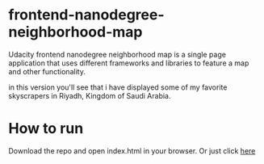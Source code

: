 # frontend-nanodegree-neighborhood-map
Udacity frontend nanodegree neighborhood map is a single page application that uses different frameworks and libraries to feature a map and other functionality.

in this version you'll see that i have displayed some of my favorite skyscrapers in Riyadh, Kingdom of Saudi Arabia.
# How to run
  Download the repo and open index.html in your browser.
  Or just click  [here](https://xximiaxx.github.io/frontend-nanodegree-neighborhood-map/.)
